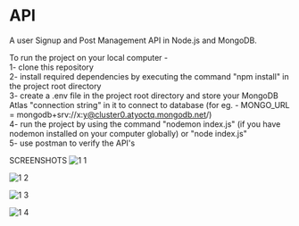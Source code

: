 # API
A user Signup and Post Management API in Node.js and MongoDB.

To run the project on your local computer - <br>
1- clone this repository <br>
2- install required dependencies by executing the command "npm install" in the project root directory <br>
3- create a .env file in the project root directory and store your MongoDB Atlas "connection string" in it to connect to database (for eg. - MONGO_URL = mongodb+srv://x:y@cluster0.atyoctq.mongodb.net/) <br>
4- run the project by using the command "nodemon index.js" (if you have nodemon installed on your computer globally) or "node index.js" <br>
5- use postman to verify the API's

SCREENSHOTS
![1 1](https://github.com/garimaaO1/API/assets/111178338/14989d2c-e942-4b88-bd9b-4a9e9cd76e3d)


![1 2](https://github.com/garimaaO1/API/assets/111178338/5ffea921-81da-45eb-a811-7d911a7d59bf)


![1 3](https://github.com/garimaaO1/API/assets/111178338/78d547b8-3218-4d56-8556-3a6b4b902921)


![1 4](https://github.com/garimaaO1/API/assets/111178338/df2ef4fe-cfc1-44a9-b080-86c561db9202)
